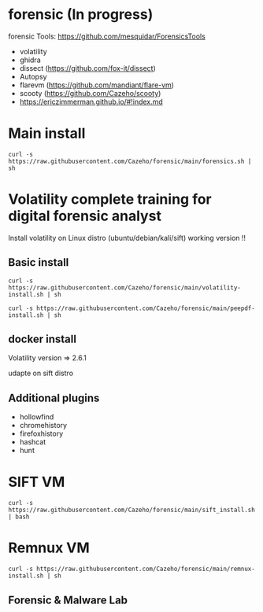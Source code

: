 # forensic (In progress)

forensic Tools: https://github.com/mesquidar/ForensicsTools

- volatility
- ghidra
- dissect (https://github.com/fox-it/dissect)
- Autopsy
- flarevm (https://github.com/mandiant/flare-vm)
- scooty (https://github.com/Cazeho/scooty)
- https://ericzimmerman.github.io/#!index.md

# Main install

```curl -s https://raw.githubusercontent.com/Cazeho/forensic/main/forensics.sh | sh```


# Volatility complete training for digital forensic analyst


Install volatility on Linux distro (ubuntu/debian/kali/sift) working version !!



## Basic install

```curl -s https://raw.githubusercontent.com/Cazeho/forensic/main/volatility-install.sh | sh```

```curl -s https://raw.githubusercontent.com/Cazeho/forensic/main/peepdf-install.sh | sh```

## docker install


Volatility version => 2.6.1

udapte on sift distro


## Additional plugins

- hollowfind
- chromehistory
- firefoxhistory
- hashcat
- hunt

# SIFT VM

```curl -s https://raw.githubusercontent.com/Cazeho/forensic/main/sift_install.sh | bash```

# Remnux VM

```curl -s https://raw.githubusercontent.com/Cazeho/forensic/main/remnux-install.sh | sh```

##  Forensic & Malware Lab

